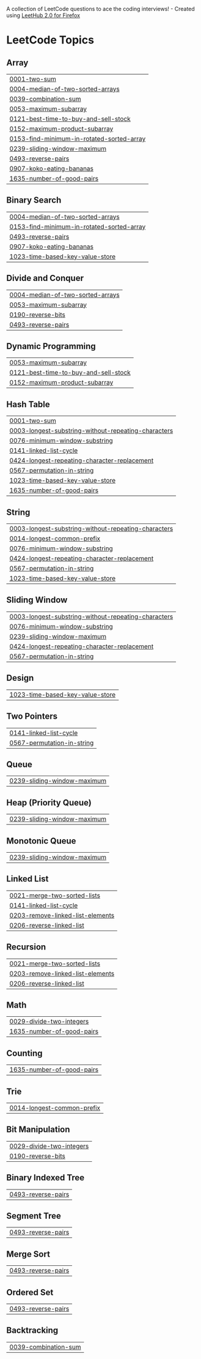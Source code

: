 A collection of LeetCode questions to ace the coding interviews! - Created using [LeetHub 2.0 for Firefox](https://github.com/maitreya2954/LeetHub-2.0-Firefox)
<!---LeetCode Topics Start-->
# LeetCode Topics
## Array
|  |
| ------- |
| [0001-two-sum](https://github.com/paavanshetty23/Leetcode_Solutions/tree/master/0001-two-sum) |
| [0004-median-of-two-sorted-arrays](https://github.com/paavanshetty23/Leetcode_Solutions/tree/master/0004-median-of-two-sorted-arrays) |
| [0039-combination-sum](https://github.com/paavanshetty23/Leetcode_Solutions/tree/master/0039-combination-sum) |
| [0053-maximum-subarray](https://github.com/paavanshetty23/Leetcode_Solutions/tree/master/0053-maximum-subarray) |
| [0121-best-time-to-buy-and-sell-stock](https://github.com/paavanshetty23/Leetcode_Solutions/tree/master/0121-best-time-to-buy-and-sell-stock) |
| [0152-maximum-product-subarray](https://github.com/paavanshetty23/Leetcode_Solutions/tree/master/0152-maximum-product-subarray) |
| [0153-find-minimum-in-rotated-sorted-array](https://github.com/paavanshetty23/Leetcode_Solutions/tree/master/0153-find-minimum-in-rotated-sorted-array) |
| [0239-sliding-window-maximum](https://github.com/paavanshetty23/Leetcode_Solutions/tree/master/0239-sliding-window-maximum) |
| [0493-reverse-pairs](https://github.com/paavanshetty23/Leetcode_Solutions/tree/master/0493-reverse-pairs) |
| [0907-koko-eating-bananas](https://github.com/paavanshetty23/Leetcode_Solutions/tree/master/0907-koko-eating-bananas) |
| [1635-number-of-good-pairs](https://github.com/paavanshetty23/Leetcode_Solutions/tree/master/1635-number-of-good-pairs) |
## Binary Search
|  |
| ------- |
| [0004-median-of-two-sorted-arrays](https://github.com/paavanshetty23/Leetcode_Solutions/tree/master/0004-median-of-two-sorted-arrays) |
| [0153-find-minimum-in-rotated-sorted-array](https://github.com/paavanshetty23/Leetcode_Solutions/tree/master/0153-find-minimum-in-rotated-sorted-array) |
| [0493-reverse-pairs](https://github.com/paavanshetty23/Leetcode_Solutions/tree/master/0493-reverse-pairs) |
| [0907-koko-eating-bananas](https://github.com/paavanshetty23/Leetcode_Solutions/tree/master/0907-koko-eating-bananas) |
| [1023-time-based-key-value-store](https://github.com/paavanshetty23/Leetcode_Solutions/tree/master/1023-time-based-key-value-store) |
## Divide and Conquer
|  |
| ------- |
| [0004-median-of-two-sorted-arrays](https://github.com/paavanshetty23/Leetcode_Solutions/tree/master/0004-median-of-two-sorted-arrays) |
| [0053-maximum-subarray](https://github.com/paavanshetty23/Leetcode_Solutions/tree/master/0053-maximum-subarray) |
| [0190-reverse-bits](https://github.com/paavanshetty23/Leetcode_Solutions/tree/master/0190-reverse-bits) |
| [0493-reverse-pairs](https://github.com/paavanshetty23/Leetcode_Solutions/tree/master/0493-reverse-pairs) |
## Dynamic Programming
|  |
| ------- |
| [0053-maximum-subarray](https://github.com/paavanshetty23/Leetcode_Solutions/tree/master/0053-maximum-subarray) |
| [0121-best-time-to-buy-and-sell-stock](https://github.com/paavanshetty23/Leetcode_Solutions/tree/master/0121-best-time-to-buy-and-sell-stock) |
| [0152-maximum-product-subarray](https://github.com/paavanshetty23/Leetcode_Solutions/tree/master/0152-maximum-product-subarray) |
## Hash Table
|  |
| ------- |
| [0001-two-sum](https://github.com/paavanshetty23/Leetcode_Solutions/tree/master/0001-two-sum) |
| [0003-longest-substring-without-repeating-characters](https://github.com/paavanshetty23/Leetcode_Solutions/tree/master/0003-longest-substring-without-repeating-characters) |
| [0076-minimum-window-substring](https://github.com/paavanshetty23/Leetcode_Solutions/tree/master/0076-minimum-window-substring) |
| [0141-linked-list-cycle](https://github.com/paavanshetty23/Leetcode_Solutions/tree/master/0141-linked-list-cycle) |
| [0424-longest-repeating-character-replacement](https://github.com/paavanshetty23/Leetcode_Solutions/tree/master/0424-longest-repeating-character-replacement) |
| [0567-permutation-in-string](https://github.com/paavanshetty23/Leetcode_Solutions/tree/master/0567-permutation-in-string) |
| [1023-time-based-key-value-store](https://github.com/paavanshetty23/Leetcode_Solutions/tree/master/1023-time-based-key-value-store) |
| [1635-number-of-good-pairs](https://github.com/paavanshetty23/Leetcode_Solutions/tree/master/1635-number-of-good-pairs) |
## String
|  |
| ------- |
| [0003-longest-substring-without-repeating-characters](https://github.com/paavanshetty23/Leetcode_Solutions/tree/master/0003-longest-substring-without-repeating-characters) |
| [0014-longest-common-prefix](https://github.com/paavanshetty23/Leetcode_Solutions/tree/master/0014-longest-common-prefix) |
| [0076-minimum-window-substring](https://github.com/paavanshetty23/Leetcode_Solutions/tree/master/0076-minimum-window-substring) |
| [0424-longest-repeating-character-replacement](https://github.com/paavanshetty23/Leetcode_Solutions/tree/master/0424-longest-repeating-character-replacement) |
| [0567-permutation-in-string](https://github.com/paavanshetty23/Leetcode_Solutions/tree/master/0567-permutation-in-string) |
| [1023-time-based-key-value-store](https://github.com/paavanshetty23/Leetcode_Solutions/tree/master/1023-time-based-key-value-store) |
## Sliding Window
|  |
| ------- |
| [0003-longest-substring-without-repeating-characters](https://github.com/paavanshetty23/Leetcode_Solutions/tree/master/0003-longest-substring-without-repeating-characters) |
| [0076-minimum-window-substring](https://github.com/paavanshetty23/Leetcode_Solutions/tree/master/0076-minimum-window-substring) |
| [0239-sliding-window-maximum](https://github.com/paavanshetty23/Leetcode_Solutions/tree/master/0239-sliding-window-maximum) |
| [0424-longest-repeating-character-replacement](https://github.com/paavanshetty23/Leetcode_Solutions/tree/master/0424-longest-repeating-character-replacement) |
| [0567-permutation-in-string](https://github.com/paavanshetty23/Leetcode_Solutions/tree/master/0567-permutation-in-string) |
## Design
|  |
| ------- |
| [1023-time-based-key-value-store](https://github.com/paavanshetty23/Leetcode_Solutions/tree/master/1023-time-based-key-value-store) |
## Two Pointers
|  |
| ------- |
| [0141-linked-list-cycle](https://github.com/paavanshetty23/Leetcode_Solutions/tree/master/0141-linked-list-cycle) |
| [0567-permutation-in-string](https://github.com/paavanshetty23/Leetcode_Solutions/tree/master/0567-permutation-in-string) |
## Queue
|  |
| ------- |
| [0239-sliding-window-maximum](https://github.com/paavanshetty23/Leetcode_Solutions/tree/master/0239-sliding-window-maximum) |
## Heap (Priority Queue)
|  |
| ------- |
| [0239-sliding-window-maximum](https://github.com/paavanshetty23/Leetcode_Solutions/tree/master/0239-sliding-window-maximum) |
## Monotonic Queue
|  |
| ------- |
| [0239-sliding-window-maximum](https://github.com/paavanshetty23/Leetcode_Solutions/tree/master/0239-sliding-window-maximum) |
## Linked List
|  |
| ------- |
| [0021-merge-two-sorted-lists](https://github.com/paavanshetty23/Leetcode_Solutions/tree/master/0021-merge-two-sorted-lists) |
| [0141-linked-list-cycle](https://github.com/paavanshetty23/Leetcode_Solutions/tree/master/0141-linked-list-cycle) |
| [0203-remove-linked-list-elements](https://github.com/paavanshetty23/Leetcode_Solutions/tree/master/0203-remove-linked-list-elements) |
| [0206-reverse-linked-list](https://github.com/paavanshetty23/Leetcode_Solutions/tree/master/0206-reverse-linked-list) |
## Recursion
|  |
| ------- |
| [0021-merge-two-sorted-lists](https://github.com/paavanshetty23/Leetcode_Solutions/tree/master/0021-merge-two-sorted-lists) |
| [0203-remove-linked-list-elements](https://github.com/paavanshetty23/Leetcode_Solutions/tree/master/0203-remove-linked-list-elements) |
| [0206-reverse-linked-list](https://github.com/paavanshetty23/Leetcode_Solutions/tree/master/0206-reverse-linked-list) |
## Math
|  |
| ------- |
| [0029-divide-two-integers](https://github.com/paavanshetty23/Leetcode_Solutions/tree/master/0029-divide-two-integers) |
| [1635-number-of-good-pairs](https://github.com/paavanshetty23/Leetcode_Solutions/tree/master/1635-number-of-good-pairs) |
## Counting
|  |
| ------- |
| [1635-number-of-good-pairs](https://github.com/paavanshetty23/Leetcode_Solutions/tree/master/1635-number-of-good-pairs) |
## Trie
|  |
| ------- |
| [0014-longest-common-prefix](https://github.com/paavanshetty23/Leetcode_Solutions/tree/master/0014-longest-common-prefix) |
## Bit Manipulation
|  |
| ------- |
| [0029-divide-two-integers](https://github.com/paavanshetty23/Leetcode_Solutions/tree/master/0029-divide-two-integers) |
| [0190-reverse-bits](https://github.com/paavanshetty23/Leetcode_Solutions/tree/master/0190-reverse-bits) |
## Binary Indexed Tree
|  |
| ------- |
| [0493-reverse-pairs](https://github.com/paavanshetty23/Leetcode_Solutions/tree/master/0493-reverse-pairs) |
## Segment Tree
|  |
| ------- |
| [0493-reverse-pairs](https://github.com/paavanshetty23/Leetcode_Solutions/tree/master/0493-reverse-pairs) |
## Merge Sort
|  |
| ------- |
| [0493-reverse-pairs](https://github.com/paavanshetty23/Leetcode_Solutions/tree/master/0493-reverse-pairs) |
## Ordered Set
|  |
| ------- |
| [0493-reverse-pairs](https://github.com/paavanshetty23/Leetcode_Solutions/tree/master/0493-reverse-pairs) |
## Backtracking
|  |
| ------- |
| [0039-combination-sum](https://github.com/paavanshetty23/Leetcode_Solutions/tree/master/0039-combination-sum) |
<!---LeetCode Topics End-->
